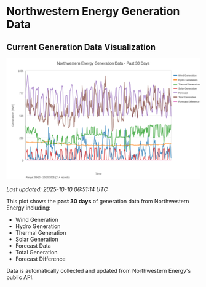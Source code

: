 # Northwestern Energy Generation Data

## Current Generation Data Visualization

![Northwestern Energy Generation Data](images/nwe_generation_plot.svg)

*Last updated: 2025-10-10 06:51:14 UTC*

This plot shows the **past 30 days** of generation data from Northwestern Energy including:
- Wind Generation
- Hydro Generation  
- Thermal Generation
- Solar Generation
- Forecast Data
- Total Generation
- Forecast Difference

Data is automatically collected and updated from Northwestern Energy's public API.

